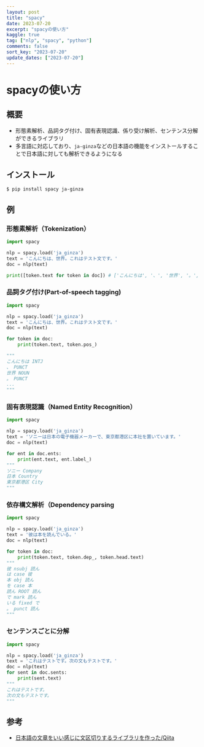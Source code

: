 ```yaml
---
layout: post
title: "spacy"
date: 2023-07-20
excerpt: "spacyの使い方"
kaggle: true
tag: ["nlp", "spacy", "python"]
comments: false
sort_key: "2023-07-20"
update_dates: ["2023-07-20"]
---
```


# spacyの使い方

## 概要
 - 形態素解析、品詞タグ付け、固有表現認識、係り受け解析、センテンス分解ができるライブラリ
 - 多言語に対応しており、`ja-ginza`などの日本語の機能をインストールすることで日本語に対しても解析できるようになる

## インストール

```console
$ pip install spacy ja-ginza
```

## 例

### 形態素解析（Tokenization）

```python
import spacy

nlp = spacy.load('ja_ginza')
text = 'こんにちは、世界。これはテスト文です。'
doc = nlp(text)

print([token.text for token in doc]) # ['こんにちは', '、', '世界', '。', 'これ', 'は', 'テスト', '文', 'です', '。']
```

### 品詞タグ付け(Part-of-speech tagging)

```python
import spacy

nlp = spacy.load('ja_ginza')
text = 'こんにちは、世界。これはテスト文です。'
doc = nlp(text)

for token in doc:
    print(token.text, token.pos_)

"""
こんにちは INTJ
、 PUNCT
世界 NOUN
。 PUNCT
...
"""
```

### 固有表現認識（Named Entity Recognition）

```python
import spacy

nlp = spacy.load('ja_ginza')
text = 'ソニーは日本の電子機器メーカーで、東京都港区に本社を置いています。'
doc = nlp(text)

for ent in doc.ents:
    print(ent.text, ent.label_)
"""
ソニー Company
日本 Country
東京都港区 City
"""
```

### 依存構文解析（Dependency parsing

```python
import spacy

nlp = spacy.load('ja_ginza')
text = '彼は本を読んでいる。'
doc = nlp(text)

for token in doc:
    print(token.text, token.dep_, token.head.text)
"""
彼 nsubj 読ん
は case 彼
本 obj 読ん
を case 本
読ん ROOT 読ん
で mark 読ん
いる fixed で
。 punct 読ん
"""
```

### センテンスごとに分解

```python
import spacy

nlp = spacy.load('ja_ginza')
text = 'これはテストです。次の文もテストです。'
doc = nlp(text)
for sent in doc.sents:
    print(sent.text)
"""
これはテストです。
次の文もテストです。
"""
```

## 参考
 - [日本語の文章をいい感じに文区切りするライブラリを作った/Qiita](https://qiita.com/wwwcojp/items/3535985007aa4269009c)
